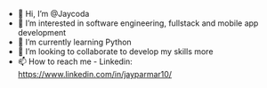 - 👋 Hi, I’m @Jaycoda
- 👀 I’m interested in software engineering, fullstack and mobile app development
- 🌱 I’m currently learning Python
- 💞️ I’m looking to collaborate to develop my skills more
- 📫 How to reach me - Linkedin: https://www.linkedin.com/in/jayparmar10/

<!---
Jaycoda/Jaycoda is a ✨ special ✨ repository because its `README.md` (this file) appears on your GitHub profile.
You can click the Preview link to take a look at your changes.
--->
